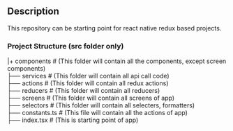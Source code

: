 ## Description
This repository can be starting point for react native redux based projects.

### Project Structure (src folder only)

   |+ components                    # (This folder will contain all the components, except screen components)  
   ├── services                      # (This folder will contain all api call code)  
   ├── actions                       # (This folder will contain all redux actions)  
   ├── reducers                      # (This folder will contain all reducers)  
   ├── screens                       # (This folder will contain all screens of app)  
   ├── selectors                     # (This folder will contain all selecters, formatters)  
   ├── constants.ts                  # (This file will contain all the actions of app)  
   ├── index.tsx                     # (This is starting point of app)  

